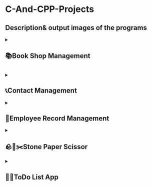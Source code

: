 # C-And-CPP-Projects
## Description& output images of the programs

<details> 
  <summary><h2>📚Book Shop Management</h2></summary>

  This C++ program is a simple console-based Bookstore Management System that allows users to perform various operations related to managing a book inventory. The program utilizes file handling for data storage 
  and retrieval. Here's a summary of key features and functionality:
  
  ### Features:
  
  1. **Add Book:**
     - Users can add books to the inventory by providing details such as Book ID, Book Name, Author Name, and the number of copies.
  
  2. **Display Books:**
     - Displays a list of all books in the inventory, including details like Book ID, Book Name, Author Name, and the number of copies.
  
  3. **Check Particular Book:**
     - Users can search for a specific book by entering its Book ID. If found, the program displays detailed information about that book.
  
  4. **Update Book:**
     - Allows users to update the information for a particular book. Users input the Book ID, and if the book is found, they can update its name, author, and the number of copies.
  
  5. **Delete Book:**
     - Enables users to delete a book from the inventory by entering its Book ID. The program then removes the corresponding entry from the file.
  
  6. **Control Panel:**
     - Provides a user-friendly control panel with options to navigate through different functionalities.
  
  ### Usage:
  
  - Users are presented with a menu where they can choose the operation they want to perform.
  - The program uses file handling to store and retrieve book data, with a default file path set to "D://book.txt". Users can modify this path as needed.
  
  ### How to Run:
  
  1. **Compile:**
     - Compile the program using a C++ compiler. For example: `g++ bookstore.cpp -o bookstore`
  
  2. **Run:**
     - Execute the compiled program. For example: `./bookstore`
  
  3. **Navigate:**
     - Use the menu to navigate and perform various book management operations.
  
  ### Note:
  
  - Ensure that the file path for data storage is accessible and writable.
  - This program provides a basic framework and can be extended for more advanced features and improvements.

  ## Outputs
  ![Book Shop Management](https://github.com/RajAnand132/C-And-CPP-Projects/blob/master/Book%20Shop%20Management%20(C%2B%2B)/Outputs/1.png)
  ![Book Shop Management](https://github.com/RajAnand132/C-And-CPP-Projects/blob/master/Book%20Shop%20Management%20(C%2B%2B)/Outputs/2.png)
  ![Book Shop Management](https://github.com/RajAnand132/C-And-CPP-Projects/blob/master/Book%20Shop%20Management%20(C%2B%2B)/Outputs/3.png)
  ![Book Shop Management](https://github.com/RajAnand132/C-And-CPP-Projects/blob/master/Book%20Shop%20Management%20(C%2B%2B)/Outputs/4.png)
  ![Book Shop Management](https://github.com/RajAnand132/C-And-CPP-Projects/blob/master/Book%20Shop%20Management%20(C%2B%2B)/Outputs/5.png)
  ![Book Shop Management](https://github.com/RajAnand132/C-And-CPP-Projects/blob/master/Book%20Shop%20Management%20(C%2B%2B)/Outputs/6.png)

   Feel free to use and modify the code according to your requirements. If you encounter any issues or have suggestions for improvement, please refer to the source code and make the necessary adjustments.</details>
<details> 
  <summary><h2>📞Contact Management</h2></summary>

  This C++ program is a simple console-based contact management system that allows users to add contacts, search for contacts by name, and provide basic help functionality. Here's a summary of key features and functionality:
  
  ### Features:
  
  1. **Add Contact:**
     - Users can add contacts by entering first name, last name, and phone number.
     - Phone number validation ensures it is 10 digits long and contains only numeric characters.
  
  2. **Search Contact:**
     - Users can search for contacts by entering either their first name or last name.
     - Displays contact details if a matching contact is found.
  
  3. **Help:**
     - Provides a basic help center with information about the program.
  
  4. **Exit:**
     - Allows users to exit the program.
  
  ### Usage:
  
  - Users are presented with a menu where they can choose the operation they want to perform.
  - Contacts are stored in a file named "number.txt."
  - The program performs basic validation for phone numbers.
  
  ### How to Run:
  
  1. **Compile:**
     - Compile the program using a C++ compiler. For example: `g++ contact_saver.cpp -o contact_saver`
  
  2. **Run:**
     - Execute the compiled program. For example: `./contact_saver`
  
  3. **Navigate:**
     - Use the menu to navigate and perform various contact management operations.
  
  ### Note:
  
  - The program uses file handling for data storage and retrieval.
  - Ensure that the file "number.txt" is accessible and writable.
  
  ## Outputs
  ![Contact Management](https://github.com/RajAnand132/C-And-CPP-Projects/blob/master/Contact%20Management%20(C%2B%2B)/Outputs/11.png)
  ![Contact Management](https://github.com/RajAnand132/C-And-CPP-Projects/blob/master/Contact%20Management%20(C%2B%2B)/Outputs/22.png)
  ![Contact Management](https://github.com/RajAnand132/C-And-CPP-Projects/blob/master/Contact%20Management%20(C%2B%2B)/Outputs/33.png)
  ![Contact Management](https://github.com/RajAnand132/C-And-CPP-Projects/blob/master/Contact%20Management%20(C%2B%2B)/Outputs/44.png)
  
  Feel free to use and modify the code according to your requirements. If you encounter any issues or have suggestions for improvement, please refer to the source code and make the necessary adjustments.

</details>
<details> 
  <summary><h2>📑Employee Record Management</h2></summary>

  This C program is a console-based Employee Record Management system that allows users to perform operations such as adding, deleting, displaying, and modifying employee records. Here's a summary of key features and functionality:
  
  ### Features:
  
  1. **Add Record:**
     - Users can add employee records by entering the name, age, salary, and EMP-ID.
  
  2. **Delete Record:**
     - Users can delete employee records by entering the employee name.
  
  3. **Display Records:**
     - Displays all employee records stored in the file, including details like name, age, salary, and EMP-ID.
  
  4. **Modify Record:**
     - Allows users to modify employee records by entering the employee name and updating information.
  
  5. **Exit:**
     - Allows users to exit the program.
  
  ### Usage:
  
  - Employee records are stored in a file named "data.txt."
  - The program provides a simple menu for users to choose the desired operation.
  
  ### How to Run:
  
  1. **Compile:**
     - Compile the program using a C compiler. For example: `gcc employee_management.c -o employee_management`
  
  2. **Run:**
     - Execute the compiled program. For example: `./employee_management`
  
  3. **Navigate:**
     - Use the menu to navigate and perform various employee record management operations.
  
  ### Note:
  
  - The program uses file handling for data storage and retrieval.
  - Ensure that the file "data.txt" is accessible and writable.

  ## Outputs
  ![Employee Record Management](https://github.com/RajAnand132/C-And-CPP-Projects/blob/master/Employee%20Record%20Software%20(C)/Outputs/1.png)
  ![Employee Record Management](https://github.com/RajAnand132/C-And-CPP-Projects/blob/master/Employee%20Record%20Software%20(C)/Outputs/2.png)
  ![Employee Record Management](https://github.com/RajAnand132/C-And-CPP-Projects/blob/master/Employee%20Record%20Software%20(C)/Outputs/3.png)
  ![Employee Record Management](https://github.com/RajAnand132/C-And-CPP-Projects/blob/master/Employee%20Record%20Software%20(C)/Outputs/4.png)
  ![Employee Record Management](https://github.com/RajAnand132/C-And-CPP-Projects/blob/master/Employee%20Record%20Software%20(C)/Outputs/5.png)
  ![Employee Record Management](https://github.com/RajAnand132/C-And-CPP-Projects/blob/master/Employee%20Record%20Software%20(C)/Outputs/6.png)
  ![Employee Record Management](https://github.com/RajAnand132/C-And-CPP-Projects/blob/master/Employee%20Record%20Software%20(C)/Outputs/7.png)
  
  Feel free to use and modify the code according to your requirements. If you encounter any issues or have suggestions for improvement, please refer to the source code and make the necessary adjustments.

</details>
<details> 
  <summary><h2>🪨📰✂️Stone Paper Scissor</h2></summary>

  This C program is a simple console-based Stone, Paper, Scissor game where the user plays against the computer. The computer randomly selects its choice (stone, paper, or scissor), and the user inputs their choice. The program then determines the winner based on the rules of the game. Here's a summary of key features and functionality:
  
  ### Features:
  
  - Users can input their choice using 's' for stone, 'p' for paper, and 'z' for scissor.
  - The computer randomly selects its choice.
  - The game determines the winner based on the rules: stone crushes scissor, scissor cuts paper, and paper covers stone.
  
  ### Usage:
  
  1. Run the program.
  2. Enter 's' for stone, 'p' for paper, or 'z' for scissor when prompted.
  3. The computer randomly selects its choice.
  4. The program displays the winner or declares a draw.
  
  ### How to Run:
  
  1. **Compile:**
     - Compile the program using a C compiler. For example: `gcc stone_paper_scissor.c -o stone_paper_scissor`
  
  2. **Run:**
     - Execute the compiled program. For example: `./stone_paper_scissor`
  
  3. **Play:**
     - Enter your choice when prompted and see the result.
  
  ### Note:
  
  - The program uses the `rand()` function to generate a random number for the computer's choice.
  - The game follows the standard rules of Stone, Paper, Scissor.
  
  ## Outputs
  ![Stone Paper Scissors](https://github.com/RajAnand132/C-And-CPP-Projects/blob/master/Stone%20Paper%20Scissor%20(C)/1.png)
  ![Stone Paper Scissors](https://github.com/RajAnand132/C-And-CPP-Projects/blob/master/Stone%20Paper%20Scissor%20(C)/2.png)
  
  Feel free to use and modify the code according to your requirements. If you encounter any issues or have suggestions for improvement, please refer to the source code and make the necessary adjustments.

</details>
<details> 
  <summary><h2>📑🧾ToDo List App</h2></summary>

  This C program is a simple console-based ToDo List application where users can view, create, and delete ToDo items. Here's a summary of key features and functionality:
  
  ### Features:
  
  1. **View ToDo List:**
     - Displays the existing ToDo items along with their numbers.
  
  2. **Create ToDo:**
     - Allows users to add new ToDo items to the list.
  
  3. **Delete ToDo:**
     - Enables users to remove ToDo items by specifying their numbers.
  
  ### Usage:
  
  1. Run the program.
  2. Choose options to view the ToDo list, create new ToDo items, or delete existing ones.
  
  ### How to Run:
  
  1. **Compile:**
     - Compile the program using a C compiler. For example: `gcc todo_app.c -o todo_app`
  
  2. **Run:**
     - Execute the compiled program. For example: `./todo_app`
  
  3. **Navigate:**
     - Follow the on-screen instructions to view, create, or delete ToDo items.
  
  ### Note:
  
  - The program uses dynamic memory allocation to create and manage ToDo items.
  - Users can create multiple ToDo items by choosing to add more.
  - ToDo items are associated with numbers for easy identification and deletion.

  ## Outputs
  ![Todo](https://github.com/RajAnand132/C-And-CPP-Projects/blob/master/ToDo%20App%20(C)/outputs/1.png)
  ![Todo](https://github.com/RajAnand132/C-And-CPP-Projects/blob/master/ToDo%20App%20(C)/outputs/2.png)
  ![Todo](https://github.com/RajAnand132/C-And-CPP-Projects/blob/master/ToDo%20App%20(C)/outputs/3.png)
  ![Todo](https://github.com/RajAnand132/C-And-CPP-Projects/blob/master/ToDo%20App%20(C)/outputs/4.png)
  ![Todo](https://github.com/RajAnand132/C-And-CPP-Projects/blob/master/ToDo%20App%20(C)/outputs/5.png)
  ![Todo](https://github.com/RajAnand132/C-And-CPP-Projects/blob/master/ToDo%20App%20(C)/outputs/6.png)
  ![Todo](https://github.com/RajAnand132/C-And-CPP-Projects/blob/master/ToDo%20App%20(C)/outputs/7.png)
  ![Todo](https://github.com/RajAnand132/C-And-CPP-Projects/blob/master/ToDo%20App%20(C)/outputs/8.png)
  
 Feel free to use and modify the code according to your requirements. If you encounter any issues or have suggestions for improvement, please refer to the source code and make the necessary adjustments.

</details>

